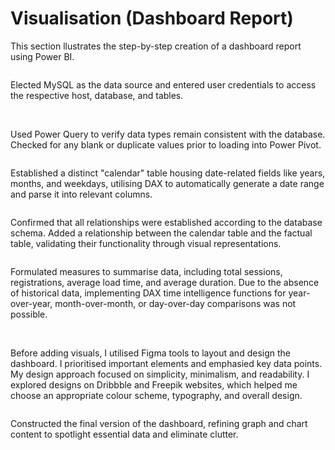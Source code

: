# Visualisation (Dashboard Report)

This section llustrates the step-by-step creation of a dashboard report using Power BI.

<img src="">

Elected MySQL as the data source and entered user credentials to access the respective host, database, and tables.

<img src="">
<img src="">

Used Power Query to verify data types remain consistent with the database. Checked for any blank or duplicate values prior to loading into Power Pivot.

<img src="">

Established a distinct "calendar" table housing date-related fields like years, months, and weekdays, utilising DAX to automatically generate a date range and parse it into relevant columns.

<img src="">

Confirmed that all relationships were established according to the database schema. Added a relationship between the calendar table and the factual table, validating their functionality through visual representations.

<img src="">

Formulated measures to summarise data, including total sessions, registrations, average load time, and average duration. Due to the absence of historical data, implementing DAX time intelligence functions for year-over-year, month-over-month, or day-over-day comparisons was not possible.

<img src="">
<img src="">

Before adding visuals, I utilised Figma tools to layout and design the dashboard. I prioritised important elements and emphasied key data points. My design approach focused on simplicity, minimalism, and readability. I explored designs on Dribbble and Freepik websites, which helped me choose an appropriate colour scheme, typography, and overall design.

<img src="">

Constructed the final version of the dashboard, refining graph and chart content to spotlight essential data and eliminate clutter.
